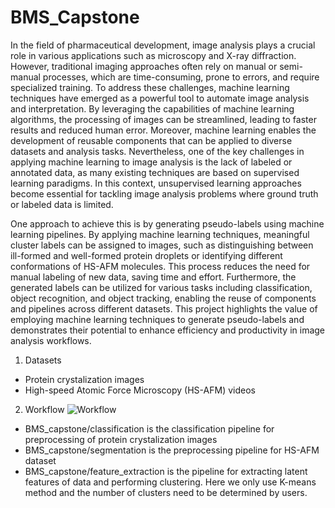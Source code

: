 # BMS_Capstone

In the field of pharmaceutical development, image analysis plays a crucial role in various applications such as microscopy and X-ray diffraction. However, traditional imaging approaches often rely on manual or semi-manual processes, which are time-consuming, prone to errors, and require specialized training. To address these challenges, machine learning techniques have emerged as a powerful tool to automate image analysis and interpretation. By leveraging the capabilities of machine learning algorithms, the processing of images can be streamlined, leading to faster results and reduced human error. Moreover, machine learning enables the development of reusable components that can be applied to diverse datasets and analysis tasks. Nevertheless, one of the key challenges in applying machine learning to image analysis is the lack of labeled or annotated data, as many existing techniques are based on supervised learning paradigms. In this context, unsupervised learning approaches become essential for tackling image analysis problems where ground truth or labeled data is limited.

One approach to achieve this is by generating pseudo-labels using machine learning pipelines. By applying machine learning techniques, meaningful cluster labels can be assigned to images, such as distinguishing between ill-formed and well-formed protein droplets or identifying different conformations of HS-AFM molecules. This process reduces the need for manual labeling of new data, saving time and effort. Furthermore, the generated labels can be utilized for various tasks including classification, object recognition, and object tracking, enabling the reuse of components and pipelines across different datasets. This project highlights the value of employing machine learning techniques to generate pseudo-labels and demonstrates their potential to enhance efficiency and productivity in image analysis workflows.

1. Datasets
- Protein crystalization images
- High-speed Atomic Force Microscopy (HS-AFM) videos


2. Workflow
![Workflow](https://github.com/gkant06/BMS_Capstone/assets/112508461/5f306366-9124-4370-be5d-e05fc719d3c4)

- BMS_capstone/classification is the classification pipeline for preprocessing of protein crystalization images
- BMS_capstone/segmentation is the preprocessing pipeline for HS-AFM dataset
- BMS_capstone/feature_extraction is the pipeline for extracting latent features of data and performing clustering. Here we only use K-means method and the number of clusters need to be determined by users.

